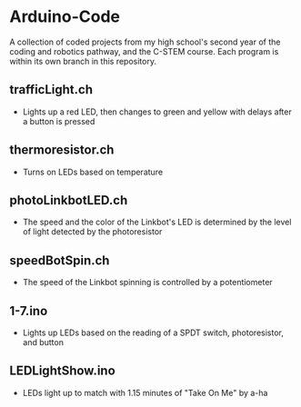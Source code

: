 # Arduino-Code
A collection of coded projects from my high school's second year of the coding and robotics pathway, and the C-STEM course.
Each program is within its own branch in this repository.

## trafficLight.ch
- Lights up a red LED, then changes to green and yellow with delays after a button is pressed

## thermoresistor.ch
- Turns on LEDs based on temperature

## photoLinkbotLED.ch
- The speed and the color of the Linkbot's LED is determined by the level of light detected by the photoresistor

## speedBotSpin.ch
- The speed of the Linkbot spinning is controlled by a potentiometer

## 1-7.ino
- Lights up LEDs based on the reading of a SPDT switch, photoresistor, and button

## LEDLightShow.ino
- LEDs light up to match with 1.15 minutes of "Take On Me" by a-ha

